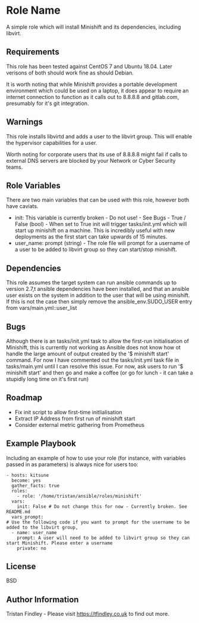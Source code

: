 Role Name
=========

A simple role which will install Minishift and its dependencies, including libvirt.

Requirements
------------

This role has been tested against CentOS 7 and Ubuntu 18.04. Later verisons of both should work fine as should Debian.

It is worth noting that while Minishift provides a portable development environment which could be used on a laptop, it does appear to require an internet connection to function as it calls out to 8.8.8.8 and gitlab.com, presumably for it's git integration.

Warnings
--------

This role installs libvirtd and adds a user to the libvirt group. This will enable the hypervisor capabilities for a user.

Worth noting for corporate users that its use of 8.8.8.8 might fail if calls to external DNS servers are blocked by your Network or Cyber Security teams. 

Role Variables
--------------

There are two main variables that can be used with this role, however both have caviats.

- init: This variable is currently broken - Do not use! - See Bugs - True / False (bool) - When set to True init will trigger tasks/init.yml which will start up minishift on a machine. This is incredibly useful with new deployments as the first start can take upwards of 15 minutes. 
- user_name: prompt (string) - The role file will prompt for a username of a user to be added to libvirt group so they can start/stop minishift. 

Dependencies
------------

This role assumes the target system can run ansible commands up to version 2.7,t ansible dependencies have been installed, and that an ansible user exists on the system in addition to the user that will be using minishift. If this is not the case then simply remove the ansible_env.SUDO_USER entry from vars/main.yml::user_list

Bugs
----

Although there is an tasks/init.yml task to allow the first-run initialisation of Minishift, this is currently not working as Ansible does not know how ot handle the large amount of output created by the '$ minishift start' command.
For now I have commented out the tasks/init.yml task file in tasks/main.yml until I can resolve this issue. For now, ask users to run '$ minishift start' and then go and make a coffee (or go for lunch - it can take a stupidly long time on it's first run)

Roadmap
-----------
- Fix init script to allow first-time initlialisation
- Extract IP Address from first run of minishift start
- Consider external metric gathering from Prometheus


Example Playbook
----------------

Including an example of how to use your role (for instance, with variables passed in as parameters) is always nice for users too:

    - hosts: kitsune
      become: yes
      gather_facts: true
      roles:
        - role: '/home/tristan/ansible/roles/minishift'
      vars:
        init: False # Do not change this for now - Currently broken. See README.md
      vars_prompt:
    # Use the following code if you want to prompt for the username to be added to the libvirt group,
      - name: user_name
        prompt: A user will need to be added to libvirt group so they can start Minishift. Please enter a username
        private: no


License
-------

BSD

Author Information
------------------

Tristan Findley - Please visit https://tfindley.co.uk to find out more.

